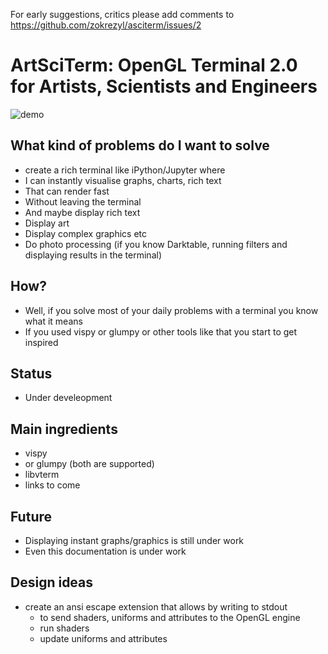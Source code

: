 For early suggestions, critics please add comments to https://github.com/zokrezyl/asciterm/issues/2

# ArtSciTerm: OpenGL Terminal 2.0 for Artists, Scientists and Engineers

![demo](https://github.com/zokrezyl/asciterm/blob/master/demo.gif)

## What kind of problems do I want to solve
* create a rich terminal like iPython/Jupyter where
* I can instantly visualise graphs, charts, rich text
* That can render fast
* Without leaving the terminal
* And maybe display rich text
* Display art
* Display complex graphics etc
* Do photo processing (if you know Darktable, running filters and displaying results in the terminal)


## How?
* Well, if you solve most of your daily problems with a terminal you know what it means
* If you used vispy or glumpy or other tools like that you start to get inspired


## Status
* Under develeopment

## Main ingredients
* vispy 
* or glumpy (both are supported)
* libvterm
* links to come

## Future
* Displaying instant graphs/graphics is still under work
* Even this documentation is under work


## Design ideas
* create an ansi escape extension that allows by writing to stdout
    * to send shaders, uniforms and attributes to the OpenGL engine
    * run shaders
    * update uniforms and attributes


